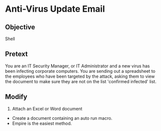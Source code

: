 # Anti-Virus Update Email

## Objective
Shell

## Pretext
You are an IT Security Manager, or IT Administrator and a new virus has been infecting corporate computers. You are sending out a spreadsheet to the employees who have been targeted by the attack, asking them to view the document to make sure they are not on the list 'confirmed infected' list.

## Modify
1.  Attach an Excel or Word document
  * Create a document containing an auto run macro.
  * Empire is the easiest method.
